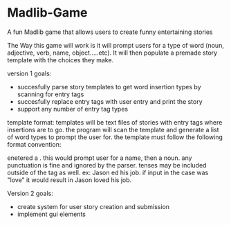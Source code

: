 # Madlib-Game
A fun Madlib game that allows users to create funny entertaining stories

The Way this game will work is it will prompt users for a type of word (noun, adjective, verb, name, object.....etc). 
It will then populate a premade story template with the choices they make.

version 1 goals:
- succesfully parse story templates to get word insertion types by scanning for entry tags
- succesfully replace entry tags with user entry and print the story
- support any number of entry tag types

template format: 
templates will be text files of stories with entry tags where insertions are to go. the program will scan the template and generate a list of word types to prompt the user for. the template must follow the following format convention:

<name> enetered a <noun>. this would prompt user for a name, then a noun. 
any punctuation is fine and ignored by the parser. 
tenses may be included outside of the tag as well. ex: Jason <verb>ed his job. 
if input in the case was "love" it would result in Jason loved his job. 
  
Version 2 goals: 
- create system for user story creation and submission
- implement gui elements
